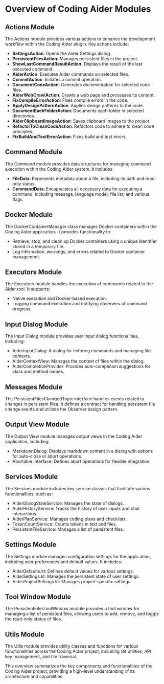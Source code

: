# Overview of Coding Aider Modules

## Actions Module
The Actions module provides various actions to enhance the development workflow within the Coding Aider plugin. Key actions include:
- **SettingsAction**: Opens the Aider Settings dialog.
- **PersistentFilesAction**: Manages persistent files in the project.
- **ShowLastCommandResultAction**: Displays the result of the last executed command.
- **AiderAction**: Executes Aider commands on selected files.
- **CommitAction**: Initiates a commit operation.
- **DocumentCodeAction**: Generates documentation for selected code files.
- **AiderWebCrawlAction**: Crawls a web page and processes its content.
- **FixCompileErrorAction**: Fixes compile errors in the code.
- **ApplyDesignPatternAction**: Applies design patterns to the code.
- **DocumentEachFolderAction**: Documents each folder in selected directories.
- **AiderClipboardImageAction**: Saves clipboard images to the project.
- **RefactorToCleanCodeAction**: Refactors code to adhere to clean code principles.
- **FixBuildAndTestErrorAction**: Fixes build and test errors.

## Command Module
The Command module provides data structures for managing command execution within the Coding Aider system. It includes:
- **FileData**: Represents metadata about a file, including its path and read-only status.
- **CommandData**: Encapsulates all necessary data for executing a command, including message, language model, file list, and various flags.

## Docker Module
The DockerContainerManager class manages Docker containers within the Coding Aider application. It provides functionality to:
- Retrieve, stop, and clean up Docker containers using a unique identifier stored in a temporary file.
- Log information, warnings, and errors related to Docker container management.

## Executors Module
The Executors module handles the execution of commands related to the Aider tool. It supports:
- Native execution and Docker-based execution.
- Logging command execution and notifying observers of command progress.

## Input Dialog Module
The Input Dialog module provides user input dialog functionalities, including:
- AiderInputDialog: A dialog for entering commands and managing file contexts.
- AiderContextView: Manages the context of files within the dialog.
- AiderCompletionProvider: Provides auto-completion suggestions for class and method names.

## Messages Module
The PersistentFilesChangedTopic interface handles events related to changes in persistent files. It defines a contract for handling persistent file change events and utilizes the Observer design pattern.

## Output View Module
The Output View module manages output views in the Coding Aider application, including:
- MarkdownDialog: Displays markdown content in a dialog with options for auto-close or abort operations.
- Abortable interface: Defines abort operations for flexible integration.

## Services Module
The Services module includes key service classes that facilitate various functionalities, such as:
- AiderDialogStateService: Manages the state of dialogs.
- AiderHistoryService: Tracks the history of user inputs and chat interactions.
- AiderPlanService: Manages coding plans and checklists.
- TokenCountService: Counts tokens in text and files.
- PersistentFileService: Manages a list of persistent files.

## Settings Module
The Settings module manages configuration settings for the application, including user preferences and default values. It includes:
- AiderDefaults.kt: Defines default values for various settings.
- AiderSettings.kt: Manages the persistent state of user settings.
- AiderProjectSettings.kt: Manages project-specific settings.

## Tool Window Module
The PersistentFilesToolWindow module provides a tool window for managing a list of persistent files, allowing users to add, remove, and toggle the read-only status of files.

## Utils Module
The Utils module provides utility classes and functions for various functionalities across the Coding Aider project, including Git utilities, API key management, and file traversal.

This overview summarizes the key components and functionalities of the Coding Aider project, providing a high-level understanding of its architecture and capabilities.
